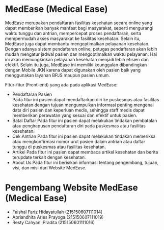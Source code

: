 # MedEase (Medical Ease)

MedEase merupakan pendaftaran fasilitas kesehatan secara online yang dapat memberikan banyak manfaat bagi masyarakat, seperti mengurangi waktu tunggu dan antrian, mempercepat proses pendaftaran, serta mempermudah akses masyarakat ke fasilitas kesehatan. Selain itu, MedEase juga dapat membantu mengoptimalkan pelayanan kesehatan. Dengan adanya sistem pendaftaran online, petugas pendaftaran akan lebih mudah mengatur jadwal pasien dan mengoptimalkan waktu pelayanan. Hal ini akan memungkinkan pelayanan kesehatan menjadi lebih efisien dan efektif. Selain itu juga, MedEase ini memiliki keunggulan dibandingkan dengan Mobile JKN karena dapat digunakan oleh pasien baik yang menggunakan layanan BPJS maupun pasien umum.

Fitur-fitur (Front-end) yang ada pada aplikasi MedEase:
- Pendaftaran Pasien  
Pada fitur ini pasien dapat mendaftarkan diri ke puskesmas atau fasilitas kesehatan dengan tujuan mengumpulkan informasi penting mengenai data diri pasien dan keperluan medis, sehingga staff medis dapat memberikan perawatan yang sesuai dan efektif untuk pasien.
- Batal Daftar
  Pada fitur ini pasien dapat melakukan tindakan pembatalan atau penghapusan pendaftaran diri pada puskesmas atau fasilitas kesehatan.
- Cek Antrian
  Pada fitur ini pasien dapat melakukan tindakan memeriksa atau mengkonfirmasi nomor urut pasien dalam antrian atau daftar tunggu di puskesmas atau fasilitas kesehatan.
- Artikel
  Pada fitur ini pasien dapat membaca artikel kesehatan dan berita terupdate terkait dengan kesehatan.
- About Us
  Pada fitur ini berisikan informasi tentang pengembang, tujuan, visi, dan misi dari Website MedEase.

# Pengembang Website MedEase (Medical Ease)
  - Faishal Fariz Hidayatullah (215150607111014)
  - Apriandhita Aries Prayoga  (215150607111019)
  - Resty Cahyani Pradita      (215150601111016)


